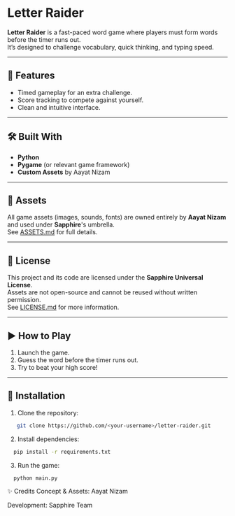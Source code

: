 # Letter Raider

**Letter Raider** is a fast-paced word game where players must form words before the timer runs out.  
It’s designed to challenge vocabulary, quick thinking, and typing speed.

---

## 📌 Features
- Timed gameplay for an extra challenge.
- Score tracking to compete against yourself.
- Clean and intuitive interface.

---

## 🛠 Built With
- **Python**
- **Pygame** (or relevant game framework)
- **Custom Assets** by Aayat Nizam

---

## 📂 Assets
All game assets (images, sounds, fonts) are owned entirely by **Aayat Nizam** and used under **Sapphire**'s umbrella.  
See [ASSETS.md](ASSETS.md) for full details.

---

## 📜 License
This project and its code are licensed under the **Sapphire Universal License**.  
Assets are not open-source and cannot be reused without written permission.  
See [LICENSE.md](LICENSE.md) for more information.

---

## ▶️ How to Play
1. Launch the game.
2. Guess the word before the timer runs out.
3. Try to beat your high score!

---

## 🚀 Installation
1. Clone the repository:
```bash
   git clone https://github.com/<your-username>/letter-raider.git
```
2. Install dependencies:
```bash
  pip install -r requirements.txt
```
3. Run the game:
```bash
  python main.py
```
✨ Credits
Concept & Assets: Aayat Nizam

Development: Sapphire Team
